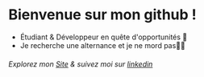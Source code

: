 # Bienvenue sur mon github !
- Étudiant & Développeur en quête d'opportunités 🚀
- Je recherche une alternance et je ne mord pas😶‍🌫️
###### Explorez mon [Site](https://lucasraffarin.fr/) & suivez moi sur [linkedin](https://www.linkedin.com/in/lucas-raffarin/)  
